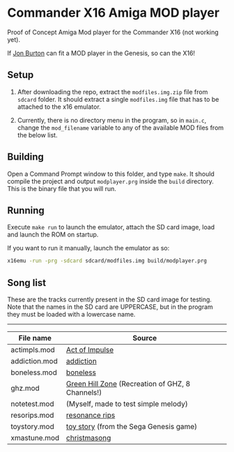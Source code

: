 # Commander X16 Amiga MOD player

Proof of Concept Amiga Mod player for the Commander X16 (not working yet).

If [Jon Burton](https://www.youtube.com/watch?v=x3m3JrVImmU) can fit a MOD player in the Genesis, so can the X16!

## Setup

1. After downloading the repo, extract the `modfiles.img.zip` file from `sdcard` folder. It should extract a single `modfiles.img` file that has to be attached to the x16 emulator.

2. Currently, there is no directory menu in the program, so in `main.c`, change the `mod_filename` variable to any of the available MOD files from the below list.

## Building

Open a Command Prompt window to this folder, and type `make`. It should compile the project and output `modplayer.prg` inside the `build` directory. This is the binary file that you will run.

## Running

Execute `make run` to launch the emulator, attach the SD card image, load and launch the ROM on startup.

If you want to run it manually, launch the emulator as so:

```bash
x16emu -run -prg -sdcard sdcard/modfiles.img build/modplayer.prg
```

## Song list

These are the tracks currently present in the SD card image for testing.
Note that the names in the SD card are UPPERCASE, but in the program they must be loaded with a lowercase name.

---
| File name | Source |
|---|---|
| actimpls.mod | [Act of Impulse](https://modarchive.org/index.php?request=view_by_moduleid&query=32865) |
| addiction.mod | [addiction](https://modarchive.org/index.php?request=view_by_moduleid&query=167100) |
| boneless.mod | [boneless](https://modarchive.org/index.php?request=view_by_moduleid&query=38114) |
| ghz.mod | [Green Hill Zone](https://modarchive.org/index.php?request=view_by_moduleid&query=180827) (Recreation of GHZ, 8 Channels!) |
| notetest.mod | (Myself, made to test simple melody) |
| resorips.mod | [resonance rips](https://modarchive.org/index.php?request=view_by_moduleid&query=158674) |
| toystory.mod | [toy story](https://modarchive.org/index.php?request=view_by_moduleid&query=63939) (from the Sega Genesis game) |
| xmastune.mod | [christmasong](https://modarchive.org/index.php?request=view_by_moduleid&query=76567) |

